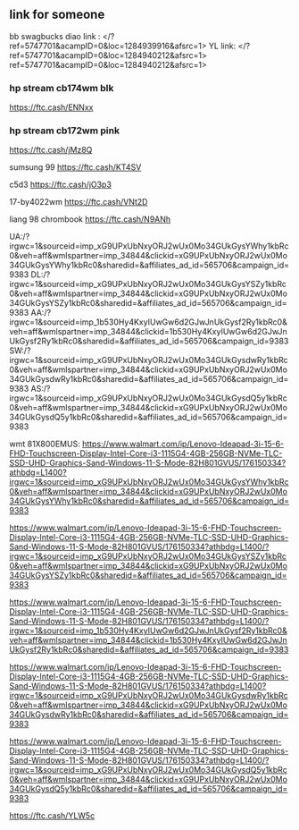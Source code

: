 ## link for someone
bb swagbucks diao link :
</?ref=5747701&acampID=0&loc=1284939916&afsrc=1>
YL link:
</?ref=5747701&acampID=0&loc=1284940212&afsrc=1>
ref=5747701&acampID=0&loc=1284940212&afsrc=1>


### hp stream cb174wm blk

<https://ftc.cash/ENNxx>

### hp stream cb172wm pink
<https://ftc.cash/jMz8Q>

sumsung 99
<https://ftc.cash/KT4SV>

c5d3
<https://ftc.cash/jO3p3>

17-by4022wm
<https://ftc.cash/VNt2D>

liang 98 chrombook
<https://ftc.cash/N9ANh>

UA:/?irgwc=1&sourceid=imp_xG9UPxUbNxyORJ2wUx0Mo34GUkGysYWhy1kbRc0&veh=aff&wmlspartner=imp_34844&clickid=xG9UPxUbNxyORJ2wUx0Mo34GUkGysYWhy1kbRc0&sharedid=&affiliates_ad_id=565706&campaign_id=9383
DL:/?irgwc=1&sourceid=imp_xG9UPxUbNxyORJ2wUx0Mo34GUkGysYSZy1kbRc0&veh=aff&wmlspartner=imp_34844&clickid=xG9UPxUbNxyORJ2wUx0Mo34GUkGysYSZy1kbRc0&sharedid=&affiliates_ad_id=565706&campaign_id=9383
AA:/?irgwc=1&sourceid=imp_1b530Hy4KxyIUwGw6d2GJwJnUkGysf2Ry1kbRc0&veh=aff&wmlspartner=imp_34844&clickid=1b530Hy4KxyIUwGw6d2GJwJnUkGysf2Ry1kbRc0&sharedid=&affiliates_ad_id=565706&campaign_id=9383
SW:/?irgwc=1&sourceid=imp_xG9UPxUbNxyORJ2wUx0Mo34GUkGysdwRy1kbRc0&veh=aff&wmlspartner=imp_34844&clickid=xG9UPxUbNxyORJ2wUx0Mo34GUkGysdwRy1kbRc0&sharedid=&affiliates_ad_id=565706&campaign_id=9383
AS:/?irgwc=1&sourceid=imp_xG9UPxUbNxyORJ2wUx0Mo34GUkGysdQ5y1kbRc0&veh=aff&wmlspartner=imp_34844&clickid=xG9UPxUbNxyORJ2wUx0Mo34GUkGysdQ5y1kbRc0&sharedid=&affiliates_ad_id=565706&campaign_id=9383

wmt 81X800EMUS:
<https://www.walmart.com/ip/Lenovo-Ideapad-3i-15-6-FHD-Touchscreen-Display-Intel-Core-i3-1115G4-4GB-256GB-NVMe-TLC-SSD-UHD-Graphics-Sand-Windows-11-S-Mode-82H801GVUS/176150334?athbdg=L1400?irgwc=1&sourceid=imp_xG9UPxUbNxyORJ2wUx0Mo34GUkGysYWhy1kbRc0&veh=aff&wmlspartner=imp_34844&clickid=xG9UPxUbNxyORJ2wUx0Mo34GUkGysYWhy1kbRc0&sharedid=&affiliates_ad_id=565706&campaign_id=9383>

<https://www.walmart.com/ip/Lenovo-Ideapad-3i-15-6-FHD-Touchscreen-Display-Intel-Core-i3-1115G4-4GB-256GB-NVMe-TLC-SSD-UHD-Graphics-Sand-Windows-11-S-Mode-82H801GVUS/176150334?athbdg=L1400/?irgwc=1&sourceid=imp_xG9UPxUbNxyORJ2wUx0Mo34GUkGysYSZy1kbRc0&veh=aff&wmlspartner=imp_34844&clickid=xG9UPxUbNxyORJ2wUx0Mo34GUkGysYSZy1kbRc0&sharedid=&affiliates_ad_id=565706&campaign_id=9383>

<https://www.walmart.com/ip/Lenovo-Ideapad-3i-15-6-FHD-Touchscreen-Display-Intel-Core-i3-1115G4-4GB-256GB-NVMe-TLC-SSD-UHD-Graphics-Sand-Windows-11-S-Mode-82H801GVUS/176150334?athbdg=L1400/?irgwc=1&sourceid=imp_1b530Hy4KxyIUwGw6d2GJwJnUkGysf2Ry1kbRc0&veh=aff&wmlspartner=imp_34844&clickid=1b530Hy4KxyIUwGw6d2GJwJnUkGysf2Ry1kbRc0&sharedid=&affiliates_ad_id=565706&campaign_id=9383>

<https://www.walmart.com/ip/Lenovo-Ideapad-3i-15-6-FHD-Touchscreen-Display-Intel-Core-i3-1115G4-4GB-256GB-NVMe-TLC-SSD-UHD-Graphics-Sand-Windows-11-S-Mode-82H801GVUS/176150334?athbdg=L1400?irgwc=1&sourceid=imp_xG9UPxUbNxyORJ2wUx0Mo34GUkGysdwRy1kbRc0&veh=aff&wmlspartner=imp_34844&clickid=xG9UPxUbNxyORJ2wUx0Mo34GUkGysdwRy1kbRc0&sharedid=&affiliates_ad_id=565706&campaign_id=9383>

<https://www.walmart.com/ip/Lenovo-Ideapad-3i-15-6-FHD-Touchscreen-Display-Intel-Core-i3-1115G4-4GB-256GB-NVMe-TLC-SSD-UHD-Graphics-Sand-Windows-11-S-Mode-82H801GVUS/176150334?athbdg=L1400/?irgwc=1&sourceid=imp_xG9UPxUbNxyORJ2wUx0Mo34GUkGysdQ5y1kbRc0&veh=aff&wmlspartner=imp_34844&clickid=xG9UPxUbNxyORJ2wUx0Mo34GUkGysdQ5y1kbRc0&sharedid=&affiliates_ad_id=565706&campaign_id=9383>

<https://ftc.cash/YLW5c>
